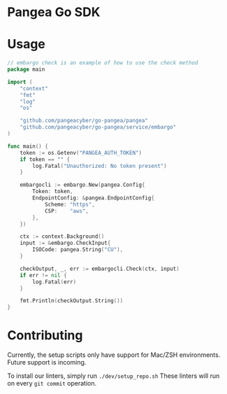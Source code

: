 # Pangea Go SDK

# Usage
```go
// embargo check is an example of how to use the check method
package main

import (
	"context"
	"fmt"
	"log"
	"os"

	"github.com/pangeacyber/go-pangea/pangea"
	"github.com/pangeacyber/go-pangea/service/embargo"
)

func main() {
	token := os.Getenv("PANGEA_AUTH_TOKEN")
	if token == "" {
		log.Fatal("Unauthorized: No token present")
	}

	embargocli := embargo.New(pangea.Config{
		Token: token,
		EndpointConfig: &pangea.EndpointConfig{
			Scheme: "https",
			CSP:    "aws",
		},
	})

	ctx := context.Background()
	input := &embargo.CheckInput{
		ISOCode: pangea.String("CU"),
	}

	checkOutput, _, err := embargocli.Check(ctx, input)
	if err != nil {
		log.Fatal(err)
	}

	fmt.Println(checkOutput.String())
}
```

# Contributing

Currently, the setup scripts only have support for Mac/ZSH environments.
Future support is incoming.

To install our linters, simply run `./dev/setup_repo.sh`
These linters will run on every `git commit` operation.
